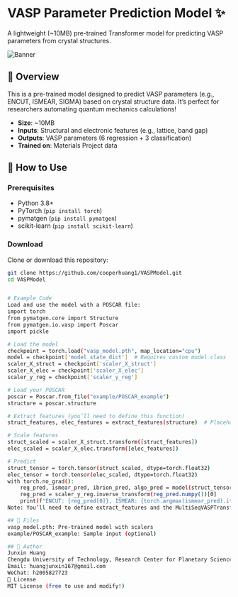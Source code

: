 # VASP Parameter Prediction Model ✨

A lightweight (~10MB) pre-trained Transformer model for predicting VASP parameters from crystal structures.

![Banner](https://th.bing.com/th/id/OIP.NCjRipLKkVX0Q-RvQSS7KgHaEK?pid=ImgDet&w=474&h=266&rs=1)

## 🌟 Overview
This is a pre-trained model designed to predict VASP parameters (e.g., ENCUT, ISMEAR, SIGMA) based on crystal structure data. It’s perfect for researchers automating quantum mechanics calculations!

- **Size**: ~10MB
- **Inputs**: Structural and electronic features (e.g., lattice, band gap)
- **Outputs**: VASP parameters (6 regression + 3 classification)
- **Trained on**: Materials Project data

## 🚀 How to Use

### Prerequisites
- Python 3.8+
- PyTorch (`pip install torch`)
- pymatgen (`pip install pymatgen`)
- scikit-learn (`pip install scikit-learn`)

### Download
Clone or download this repository:
```bash
git clone https://github.com/cooperhuang1/VASPModel.git
cd VASPModel


# Example Code
Load and use the model with a POSCAR file:
import torch
from pymatgen.core import Structure
from pymatgen.io.vasp import Poscar
import pickle

# Load the model
checkpoint = torch.load("vasp_model.pth", map_location="cpu")
model = checkpoint['model_state_dict']  # Requires custom model class
scaler_X_struct = checkpoint['scaler_X_struct']
scaler_X_elec = checkpoint['scaler_X_elec']
scaler_y_reg = checkpoint['scaler_y_reg']

# Load your POSCAR
poscar = Poscar.from_file("example/POSCAR_example")
structure = poscar.structure

# Extract features (you’ll need to define this function)
struct_features, elec_features = extract_features(structure)  # Placeholder

# Scale features
struct_scaled = scaler_X_struct.transform([struct_features])
elec_scaled = scaler_X_elec.transform([elec_features])

# Predict
struct_tensor = torch.tensor(struct_scaled, dtype=torch.float32)
elec_tensor = torch.tensor(elec_scaled, dtype=torch.float32)
with torch.no_grad():
    reg_pred, ismear_pred, ibrion_pred, algo_pred = model(struct_tensor, elec_tensor)
    reg_pred = scaler_y_reg.inverse_transform(reg_pred.numpy())[0]
    print(f"ENCUT: {reg_pred[0]}, ISMEAR: {torch.argmax(ismear_pred).item()}")
Note: You’ll need to define extract_features and the MultiSeqVASPTransformer class based on your original code.

## 📁 Files
vasp_model.pth: Pre-trained model with scalers
example/POSCAR_example: Sample input (optional)

## 👤 Author
Junxin Huang
Chengdu University of Technology, Research Center for Planetary Science
Email: huangjunxin167@gmail.com
WeChat: h2005827723
📜 License
MIT License (free to use and modify!)

